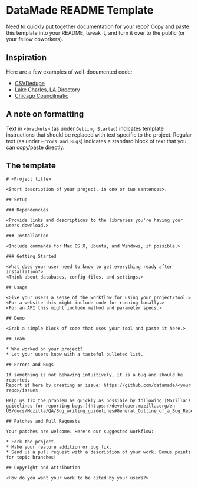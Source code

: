 # DataMade README Template

Need to quickly put together documentation for your repo? Copy and paste this template into your README, tweak it, and turn it over to the public (or your fellow coworkers).

## Inspiration

Here are a few examples of well-documented code:

* [CSVDedupe](https://github.com/datamade/csvdedupe)
* [Lake Charles, LA Directory](https://github.com/datamade/lake-charles-la-directory)
* [Chicago Councilmatic](https://github.com/datamade/chi-councilmatic)

## A note on formatting

Text in `<brackets>` (as under `Getting Started`) indicates template instructions that should be replaced with text specific to the project. Regular text (as under `Errors and Bugs`) indicates a standard block of text that you can copy/paste directly.

## The template

```
# <Project title>

<Short description of your project, in one or two sentences>. 

## Setup 

### Dependencies

<Provide links and descriptions to the libraries you're having your users download.>

### Installation

<Include commands for Mac OS X, Ubuntu, and Windows, if possible.>

### Getting Started

<What does your user need to know to get everything ready after installation?>
<Think about databases, config files, and settings.>

## Usage

<Give your users a sense of the workflow for using your project/tool.>
<For a website this might include code for running locally.>
<For an API this might include method and parameter specs.>

## Demo

<Grab a simple block of code that uses your tool and paste it here.>

## Team

* Who worked on your project? 
* Let your users know with a tasteful bulleted list.

## Errors and Bugs

If something is not behaving intuitively, it is a bug and should be reported.
Report it here by creating an issue: https://github.com/datamade/<your repo>/issues

Help us fix the problem as quickly as possible by following [Mozilla's guidelines for reporting bugs.](https://developer.mozilla.org/en-US/docs/Mozilla/QA/Bug_writing_guidelines#General_Outline_of_a_Bug_Report)

## Patches and Pull Requests

Your patches are welcome. Here's our suggested workflow:
 
* Fork the project.
* Make your feature addition or bug fix.
* Send us a pull request with a description of your work. Bonus points for topic branches!

## Copyright and Attribution

<How do you want your work to be cited by your users?>
```

